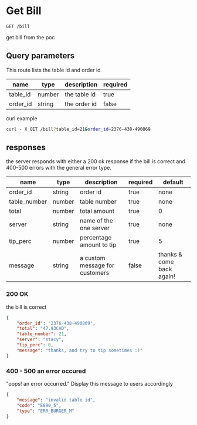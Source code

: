 # Get Bill

`GET /bill`

get bill from the poc

## Query parameters

This route lists the table id and order id

|name|type|description|required|
|---|---|---|---|
|table_id|number| the table id| true|
|order_id|string| the order id| false|

curl example

```sh
curl - X GET /bill?table_id=21&order_id=2376-438-490869
```

## responses

the server responds with either a 200 ok response if the bill is correct and 400-500 errors
with the general error type.

|name|type|description|required|default|
|---|---|---|---|---|
|order_id|string| order id| true| none|
|table_number|number| table number| true| none|
|total|number| total amount| true| 0|
|server|string| name of the one server| true| none|
|tip_perc|number| percentage amount to tip| true| 5|
|message|string| a custom message for customers| false| thanks & come back again!|

### 200 OK

the bill is correct

```json
{
    "order_id": "2376-438-490869",
    "total": "47.93CAD",
    "table_number": 21,
    "server": "stacy",
    "tip_perc": 0,
    "message": "thanks, and try to tip sometimes :)"
}
```

### 400 - 500 an error occured

"oops! an error occurred." Display this message to users accordingly

```json
{
    "message": "invalid table id",
    "code": "E890_5",
    "type": "ERR_BURGER_M"
}
```
